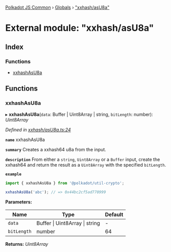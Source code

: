[Polkadot JS Common](../README.md) › [Globals](../globals.md) › ["xxhash/asU8a"](_xxhash_asu8a_.md)

# External module: "xxhash/asU8a"

## Index

### Functions

* [xxhashAsU8a](_xxhash_asu8a_.md#xxhashasu8a)

## Functions

###  xxhashAsU8a

▸ **xxhashAsU8a**(`data`: Buffer | Uint8Array | string, `bitLength`: number): *Uint8Array*

*Defined in [xxhash/asU8a.ts:24](https://github.com/polkadot-js/common/blob/24991950/packages/util-crypto/src/xxhash/asU8a.ts#L24)*

**`name`** xxhashAsU8a

**`summary`** Creates a xxhash64 u8a from the input.

**`description`** 
From either a `string`, `Uint8Array` or a `Buffer` input, create the xxhash64 and return the result as a `Uint8Array` with the specified `bitLength`.

**`example`** 
<BR>

```javascript
import { xxhashAsU8a } from '@polkadot/util-crypto';

xxhashAsU8a('abc'); // => 0x44bc2cf5ad770999
```

**Parameters:**

Name | Type | Default |
------ | ------ | ------ |
`data` | Buffer &#124; Uint8Array &#124; string | - |
`bitLength` | number | 64 |

**Returns:** *Uint8Array*
